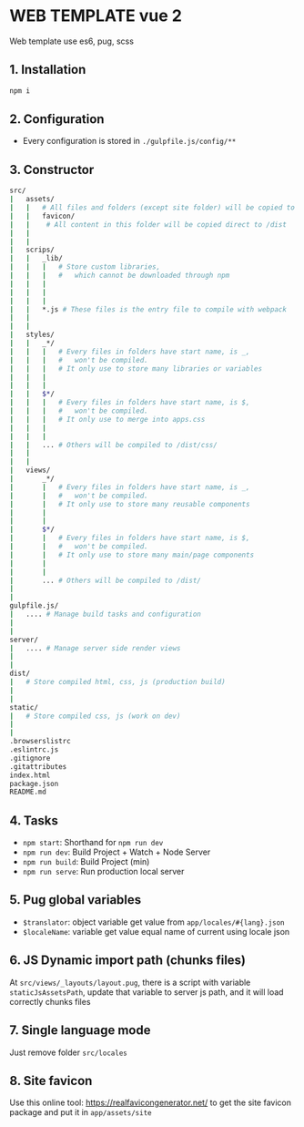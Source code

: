 WEB TEMPLATE vue 2
===================

Web template use es6, pug, scss

## 1. Installation
```bash
npm i
```

## 2. Configuration
- Every configuration is stored in `./gulpfile.js/config/**`

## 3. Constructor
```bash
src/
|   assets/
|   |   # All files and folders (except site folder) will be copied to /dist
|   |   favicon/
|   |    # All content in this folder will be copied direct to /dist
|   |
|   |
|   scrips/
|   |   _lib/
|   |   |   # Store custom libraries,
|   |   |   #   which cannot be downloaded through npm
|   |   |
|   |   |
|   |   |
|   |   *.js # These files is the entry file to compile with webpack
|   |
|   |
|   styles/
|   |   _*/
|   |   |   # Every files in folders have start name, is _,
|   |   |   #   won't be compiled.
|   |   |   # It only use to store many libraries or variables
|   |   |
|   |   |
|   |   $*/
|   |   |   # Every files in folders have start name, is $,
|   |   |   #   won't be compiled.
|   |   |   # It only use to merge into apps.css
|   |   |
|   |   |
|   |   ... # Others will be compiled to /dist/css/
|   |
|   |
|   views/
|       _*/
|       |   # Every files in folders have start name, is _,
|       |   #   won't be compiled.
|       |   # It only use to store many reusable components
|       |
|       |
|       $*/
|       |   # Every files in folders have start name, is $,
|       |   #   won't be compiled.
|       |   # It only use to store many main/page components
|       |
|       |
|       ... # Others will be compiled to /dist/
|
|
gulpfile.js/
|   .... # Manage build tasks and configuration
|
|
server/
|   .... # Manage server side render views
|
|
dist/
|   # Store compiled html, css, js (production build)
|
|
static/
|   # Store compiled css, js (work on dev)
|
|
.browserslistrc
.eslintrc.js
.gitignore
.gitattributes
index.html
package.json
README.md
```


## 4. Tasks
- `npm start`: Shorthand for `npm run dev`
- `npm run dev`: Build Project + Watch + Node Server
- `npm run build`: Build Project (min)
- `npm run serve`: Run production local server


## 5. Pug global variables
- `$translator`: object variable get value from `app/locales/#{lang}.json`
- `$localeName`: variable get value equal name of current using locale json


## 6. JS Dynamic import path (chunks files)
At `src/views/_layouts/layout.pug`, there is a script with variable `staticJsAssetsPath`, update that variable to server js path, and it will load correctly chunks files


## 7. Single language mode
Just remove folder `src/locales`


## 8. Site favicon
Use this online tool: https://realfavicongenerator.net/ to get the site favicon package and put it in `app/assets/site`
